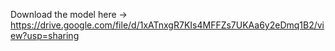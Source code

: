  Download the model here → https://drive.google.com/file/d/1xATnxgR7KIs4MFFZs7UKAa6y2eDmq1B2/view?usp=sharing
